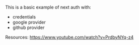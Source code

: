 This is a basic example of next auth with:

- credentials
- google provider
- github provider

Resources: https://www.youtube.com/watch?v=PrdbyNYq-z4

